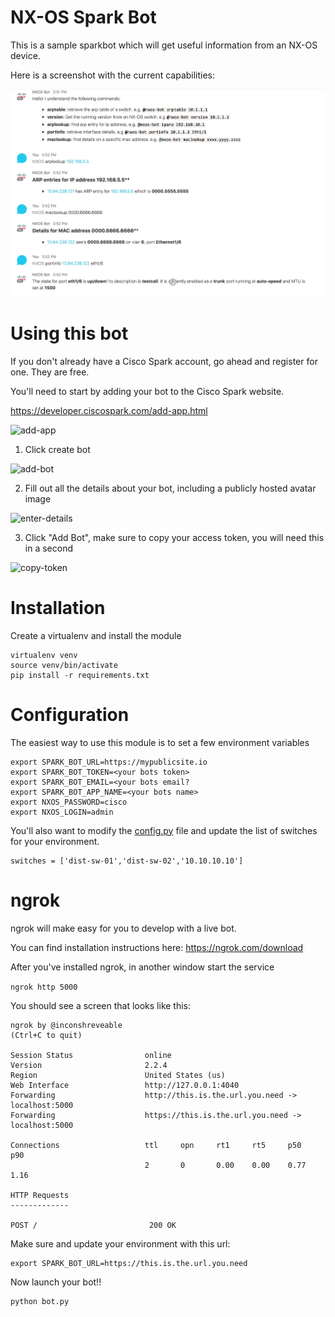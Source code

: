 # NX-OS Spark Bot

This is a sample sparkbot which will get useful information from an NX-OS device.

Here is a screenshot with the current capabilities:

![screenshot](images/screenshot.png)


# Using this bot

If you don't already have a Cisco Spark account, go ahead and register for one.  They are free.

You'll need to start by adding your bot to the Cisco Spark website.

https://developer.ciscospark.com/add-app.html

![add-app](images/newapp.png)

1. Click create bot

![add-bot](images/newbot.png)

2. Fill out all the details about your bot, including a publicly hosted avatar image

![enter-details](images/enterdetails.png)

3. Click "Add Bot", make sure to copy your access token, you will need this in a second

![copy-token](images/copytoken.png)

# Installation

Create a virtualenv and install the module

```
virtualenv venv
source venv/bin/activate
pip install -r requirements.txt
```

# Configuration

The easiest way to use this module is to set a few environment variables

```
export SPARK_BOT_URL=https://mypublicsite.io
export SPARK_BOT_TOKEN=<your bots token>
export SPARK_BOT_EMAIL=<your bots email?
export SPARK_BOT_APP_NAME=<your bots name>
export NXOS_PASSWORD=cisco
export NXOS_LOGIN=admin
```

You'll also want to modify the [config.py](./config.py) file and update the list
of switches for your environment.

```
switches = ['dist-sw-01','dist-sw-02','10.10.10.10']
```

# ngrok

ngrok will make easy for you to develop with a live bot.

You can find installation instructions here: https://ngrok.com/download

After you've installed ngrok, in another window start the service


`ngrok http 5000`


You should see a screen that looks like this:

```
ngrok by @inconshreveable                                                                                                                                 (Ctrl+C to quit)

Session Status                online
Version                       2.2.4
Region                        United States (us)
Web Interface                 http://127.0.0.1:4040
Forwarding                    http://this.is.the.url.you.need -> localhost:5000
Forwarding                    https://this.is.the.url.you.need -> localhost:5000

Connections                   ttl     opn     rt1     rt5     p50     p90
                              2       0       0.00    0.00    0.77    1.16

HTTP Requests
-------------

POST /                         200 OK
```

Make sure and update your environment with this url:

```
export SPARK_BOT_URL=https://this.is.the.url.you.need

```

Now launch your bot!!


```
python bot.py
```
